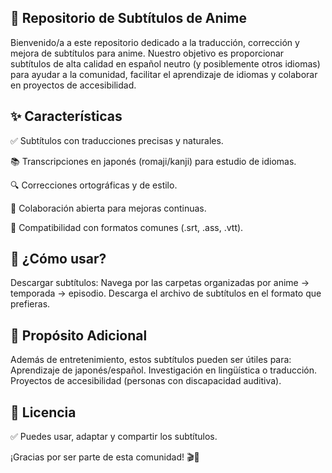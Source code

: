 ## 🎌 Repositorio de Subtítulos de Anime
Bienvenido/a a este repositorio dedicado a la traducción, corrección y mejora de subtítulos para anime. Nuestro objetivo es proporcionar subtítulos de alta calidad en español neutro (y posiblemente otros idiomas) para ayudar a la comunidad, facilitar el aprendizaje de idiomas y colaborar en proyectos de accesibilidad.

## ✨ Características

✅ Subtítulos con traducciones precisas y naturales.

📚 Transcripciones en japonés (romaji/kanji) para estudio de idiomas.

🔍 Correcciones ortográficas y de estilo.

🤝 Colaboración abierta para mejoras continuas.

🎯 Compatibilidad con formatos comunes (.srt, .ass, .vtt).

## 🚀 ¿Cómo usar?

Descargar subtítulos:
Navega por las carpetas organizadas por anime → temporada → episodio.
Descarga el archivo de subtítulos en el formato que prefieras.

## 🌟 Propósito Adicional

Además de entretenimiento, estos subtítulos pueden ser útiles para:
Aprendizaje de japonés/español.
Investigación en lingüística o traducción.
Proyectos de accesibilidad (personas con discapacidad auditiva).

## 📜 Licencia
✅ Puedes usar, adaptar y compartir los subtítulos.

¡Gracias por ser parte de esta comunidad! 🎬🗾
